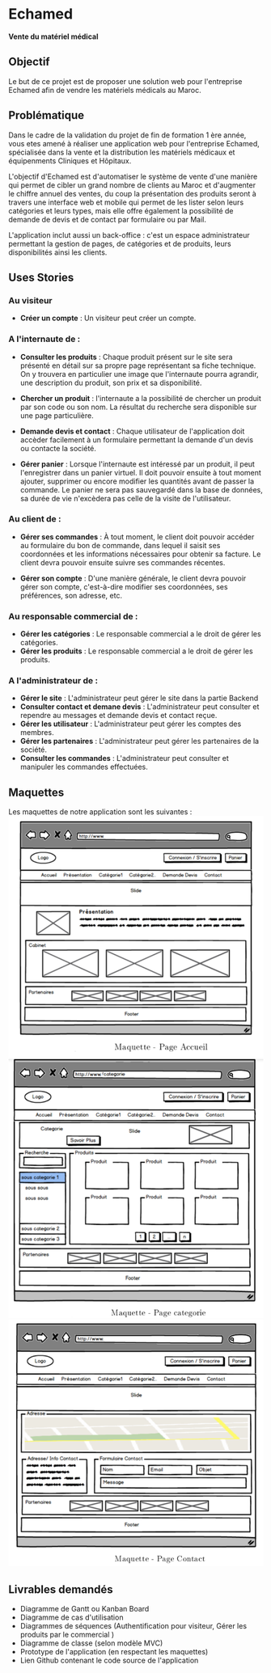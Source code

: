# Echamed
__Vente du matériel médical__

## Objectif

Le but de ce projet est de proposer une solution web pour l'entreprise Echamed afin de vendre les matériels médicals au Maroc.

## Problématique

Dans le cadre de la validation du projet de fin de formation 1 ère année, vous etes amené à réaliser une application web pour l'entreprise Echamed, spécialisée dans la vente et la distribution les matériels médicaux et équipenments Cliniques et Hôpitaux.

L'objectif d'Echamed est d'automatiser le système de vente d'une manière qui permet de cibler un grand nombre de clients au Maroc et d'augmenter le chiffre annuel des ventes, du coup la présentation des produits seront à travers une interface web et mobile qui permet de les lister selon leurs catégories et leurs types, mais elle offre également la possibilité de demande de devis et de contact par formulaire ou par Mail.

L'application inclut aussi un back-office : c'est un espace administrateur permettant la gestion de pages, de catégories et de produits, leurs disponibilités ainsi les clients.

## Uses Stories

### Au visiteur
- __Créer un compte__ : Un visiteur peut créer un compte.

### A l'internaute de :
- __Consulter les produits__ : Chaque produit présent sur le site sera présenté en détail sur sa propre page représentant sa fiche technique. On y trouvera en particulier une image que l'internaute pourra agrandir, une description du produit, son prix et sa disponibilité.

- __Chercher un produit__ : l'internaute a la possibilité de chercher un produit par son code ou son nom. La résultat du recherche sera disponible sur une page particulière.

- __Demande devis et contact__ : Chaque utilisateur de l'application doit accèder facilement à un formulaire permettant la demande d'un devis ou contacte la société.

- __Gérer panier__ : Lorsque l'internaute est intéressé par un produit, il peut l'enregistrer
dans un panier virtuel. Il doit pouvoir ensuite à tout moment ajouter, supprimer ou encore modifier les quantités avant de passer la commande. Le panier ne sera pas sauvegardé dans la base de données, sa durée de vie n'excèdera pas celle de la visite de l'utilisateur.

### Au client de :
- __Gérer ses commandes__ : À tout moment, le client doit pouvoir accéder au formulaire du bon de commande, dans lequel il saisit ses coordonnées et les informations nécessaires pour obtenir sa facture. Le client devra pouvoir ensuite suivre ses commandes récentes.

- __Gérer son compte__ : D'une manière générale, le client devra pouvoir gérer son compte, c'est-à-dire modifier ses coordonnées, ses préférences, son adresse, etc.

### Au responsable commercial de :
- __Gérer les catégories__ : Le responsable commercial a le droit de gérer les catégories.
- __Gérer les produits__ : Le responsable commercial a le droit de gérer les produits.

### A l'administrateur de :
- __Gérer le site__ : L'administrateur peut gérer le site dans la partie Backend
- __Consulter contact et demane devis__ : L'administrateur peut consulter et rependre au messages et demande devis et contact reçue.
- __Gérer les utilisateur__ : L'administrateur peut gérer les comptes des membres.
- __Gérer les partenaires__ : L'administrateur peut gérer les partenaires de la société.
- __Consulter les commandes__ : L'administrateur peut consulter et manipuler les commandes effectuées.

## Maquettes 
Les maquettes de notre application sont les suivantes : 
![Accueil](Maquette/Accueil.png)
![Categorie](Maquette/Categorie.png)
![Contact](Maquette/Contact.png)


## Livrables demandés
- Diagramme de Gantt ou Kanban Board
- Diagramme de cas d'utilisation
- Diagrammes de séquences (Authentification pour visiteur, Gérer les produits par le commercial )
- Diagramme de classe (selon modèle MVC)
- Prototype de l'application (en respectant les maquettes)
- Lien Github contenant le code source de l'application



